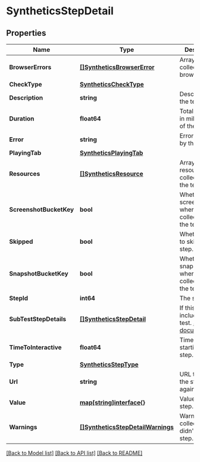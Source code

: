 # SyntheticsStepDetail

## Properties

Name | Type | Description | Notes
------------ | ------------- | ------------- | -------------
**BrowserErrors** | [**[]SyntheticsBrowserError**](SyntheticsBrowserError.md) | Array of errors collected for a browser test. | [optional] 
**CheckType** | [**SyntheticsCheckType**](SyntheticsCheckType.md) |  | [optional] 
**Description** | **string** | Description of the test. | [optional] 
**Duration** | **float64** | Total duration in millisecond of the test. | [optional] 
**Error** | **string** | Error returned by the test. | [optional] 
**PlayingTab** | [**SyntheticsPlayingTab**](SyntheticsPlayingTab.md) |  | [optional] 
**Resources** | [**[]SyntheticsResource**](SyntheticsResource.md) | Array of resources collected by the test. | [optional] 
**ScreenshotBucketKey** | **bool** | Whether or not screenshots where collected by the test. | [optional] 
**Skipped** | **bool** | Whether or not to skip this step. | [optional] 
**SnapshotBucketKey** | **bool** | Whether or not snapshots where collected by the test. | [optional] 
**StepId** | **int64** | The step ID. | [optional] 
**SubTestStepDetails** | [**[]SyntheticsStepDetail**](SyntheticsStepDetail.md) | If this steps include a sub-test. [Subtests documentation](https://docs.datadoghq.com/synthetics/browser_tests/advanced_options/#subtests). | [optional] 
**TimeToInteractive** | **float64** | Time before starting the step. | [optional] 
**Type** | [**SyntheticsStepType**](SyntheticsStepType.md) |  | [optional] 
**Url** | **string** | URL to perform the step against. | [optional] 
**Value** | [**map[string]interface{}**](.md) | Value for the step. | [optional] 
**Warnings** | [**[]SyntheticsStepDetailWarnings**](SyntheticsStepDetail_warnings.md) | Warning collected that didn&#39;t failed the step. | [optional] 

[[Back to Model list]](../README.md#documentation-for-models) [[Back to API list]](../README.md#documentation-for-api-endpoints) [[Back to README]](../README.md)


